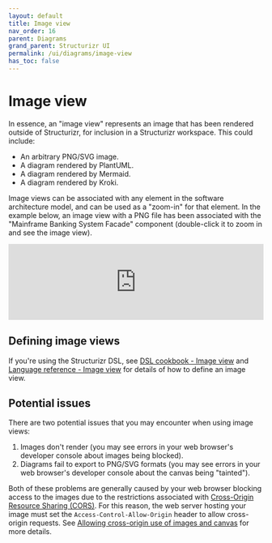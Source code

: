 ```yaml
---
layout: default
title: Image view
nav_order: 16
parent: Diagrams
grand_parent: Structurizr UI
permalink: /ui/diagrams/image-view
has_toc: false
---
```


# Image view

In essence, an "image view" represents an image that has been rendered outside of Structurizr, for inclusion in a
Structurizr workspace. This could include:

- An arbitrary PNG/SVG image.
- A diagram rendered by PlantUML.
- A diagram rendered by Mermaid.
- A diagram rendered by Kroki.

Image views can be associated with any element in the software architecture model, and can be used as a "zoom-in"
for that element. In the example below, an image view with a PNG file has been associated with the
"Mainframe Banking System Facade" component (double-click it to zoom in and see the image view).

<iframe id="myEmbeddedDiagram" class="thumbnail" src="https://structurizr.com/embed/36141?diagram=Components&diagramSelector=false&iframe=myEmbeddedDiagram" width="100%" marginwidth="0" marginheight="0" frameborder="0" scrolling="no" allowfullscreen="true"></iframe>

<script type="text/javascript" src="https://static.structurizr.com/js/structurizr-embed.js"></script>

## Defining image views

If you're using the Structurizr DSL, see [DSL cookbook - Image view](/dsl/cookbook/image-view) and
[Language reference - Image view](/dsl/language#image-view) for details of how to define an image view.

## Potential issues

There are two potential issues that you may encounter when using image views:

1. Images don't render (you may see errors in your web browser's developer console about images being blocked).
2. Diagrams fail to export to PNG/SVG formats (you may see errors in your web browser's developer console about the canvas being "tainted").

Both of these problems are generally caused by your web browser blocking access to the images due to the
restrictions associated with
[Cross-Origin Resource Sharing (CORS)](https://developer.mozilla.org/en-US/docs/Web/HTTP/CORS).
For this reason, the web server hosting  your image must set the `Access-Control-Allow-Origin` header to allow
cross-origin requests.
See [Allowing cross-origin use of images and canvas](https://developer.mozilla.org/en-US/docs/Web/HTML/CORS_enabled_image) for more details.

